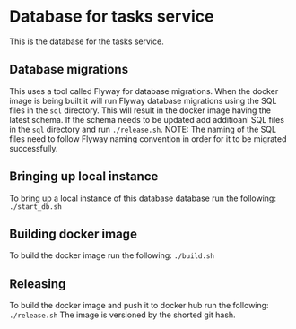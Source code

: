 # Database for tasks service

This is the database for the tasks service.

## Database migrations 
This uses a tool called Flyway for database migrations. 
When the docker image is being built it will run Flyway database migrations using the SQL files in the `sql` directory.
This will result in the docker image having the latest schema. If the schema needs to be updated add additioanl SQL files in the `sql` directory and run `./release.sh`. 
NOTE: The naming of the SQL files need to follow Flyway naming convention in order for it to be migrated successfully.

## Bringing up local instance
To bring up a local instance of this database database run the following: `./start_db.sh`

## Building docker image
To build the docker image run the following: `./build.sh`

## Releasing
To build the docker image and push it to docker hub run the following: `./release.sh`
The image is versioned by the shorted git hash.
